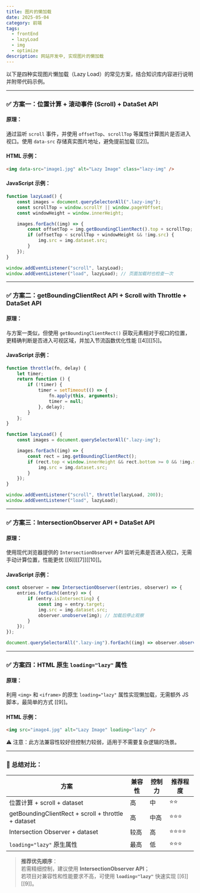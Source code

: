 ```yaml
---
title: 图片的懒加载
date: 2025-05-04
category: 前端
tags:
  - frontEnd
  - lazyLoad
  - img
  - optimize
description: 网站开发中, 实现图片的懒加载
---
```


以下是四种实现图片懒加载（Lazy Load）的常见方案，结合知识库内容进行说明并附带代码示例。

---

### ✅ 方案一：位置计算 + 滚动事件 (Scroll) + DataSet API

#### 原理：

通过监听 `scroll` 事件，并使用 `offsetTop`、`scrollTop` 等属性计算图片是否进入视口。使用 `data-src` 存储真实图片地址，避免提前加载 [[2]]。

#### HTML 示例：

```html
<img data-src="image1.jpg" alt="Lazy Image" class="lazy-img" />
```

#### JavaScript 示例：

```javascript
function lazyLoad() {
	const images = document.querySelectorAll(".lazy-img");
	const scrollTop = window.scrollY || window.pageYOffset;
	const windowHeight = window.innerHeight;

	images.forEach((img) => {
		const offsetTop = img.getBoundingClientRect().top + scrollTop;
		if (offsetTop < scrollTop + windowHeight && !img.src) {
			img.src = img.dataset.src;
		}
	});
}

window.addEventListener("scroll", lazyLoad);
window.addEventListener("load", lazyLoad); // 页面加载时也检查一次
```

---

### ✅ 方案二：getBoundingClientRect API + Scroll with Throttle + DataSet API

#### 原理：

与方案一类似，但使用 `getBoundingClientRect()` 获取元素相对于视口的位置，更精确判断是否进入可视区域，并加入节流函数优化性能 [[4]][[5]]。

#### JavaScript 示例：

```javascript
function throttle(fn, delay) {
	let timer;
	return function () {
		if (!timer) {
			timer = setTimeout(() => {
				fn.apply(this, arguments);
				timer = null;
			}, delay);
		}
	};
}

function lazyLoad() {
	const images = document.querySelectorAll(".lazy-img");

	images.forEach((img) => {
		const rect = img.getBoundingClientRect();
		if (rect.top < window.innerHeight && rect.bottom >= 0 && !img.src) {
			img.src = img.dataset.src;
		}
	});
}

window.addEventListener("scroll", throttle(lazyLoad, 200));
window.addEventListener("load", lazyLoad);
```

---

### ✅ 方案三：IntersectionObserver API + DataSet API

#### 原理：

使用现代浏览器提供的 `IntersectionObserver` API 监听元素是否进入视口，无需手动计算位置，性能更优 [[6]][[7]][[10]]。

#### JavaScript 示例：

```javascript
const observer = new IntersectionObserver((entries, observer) => {
	entries.forEach((entry) => {
		if (entry.isIntersecting) {
			const img = entry.target;
			img.src = img.dataset.src;
			observer.unobserve(img); // 加载后停止观察
		}
	});
});

document.querySelectorAll(".lazy-img").forEach((img) => observer.observe(img));
```

---

### ✅ 方案四：HTML 原生 `loading="lazy"` 属性

#### 原理：

利用 `<img>` 和 `<iframe>` 的原生 `loading="lazy"` 属性实现懒加载，无需额外 JS 脚本，最简单的方式 [[9]]。

#### HTML 示例：

```html
<img src="image4.jpg" alt="Lazy Image" loading="lazy" />
```

⚠️ 注意：此方法兼容性较好但控制力较弱，适用于不需要复杂逻辑的场景。

---

### 📌 总结对比：

| 方案                                                | 兼容性 | 控制力 | 推荐程度 |
| --------------------------------------------------- | ------ | ------ | -------- |
| 位置计算 + scroll + dataset                         | 高     | 中     | ⭐⭐     |
| getBoundingClientRect + scroll + throttle + dataset | 高     | 中高   | ⭐⭐⭐   |
| Intersection Observer + dataset                     | 较高   | 高     | ⭐⭐⭐⭐ |
| `loading="lazy"` 原生属性                           | 最高   | 低     | ⭐⭐⭐   |

> **推荐优先顺序**：  
> 若需精细控制，建议使用 **IntersectionObserver API**；  
> 若项目对兼容性和性能要求不高，可使用 **`loading="lazy"`** 快速实现 [[6]][[9]]。
